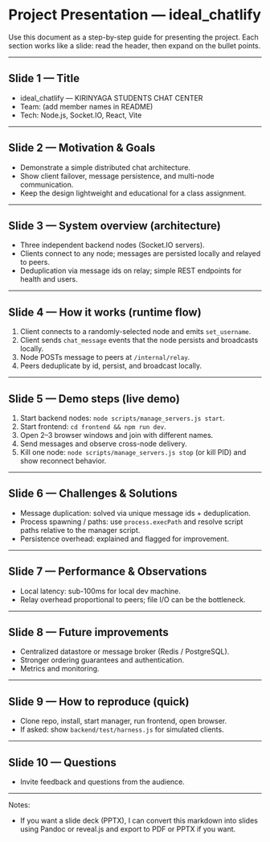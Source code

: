 # Project Presentation — ideal_chatlify

Use this document as a step-by-step guide for presenting the project. Each section works like a slide: read the header, then expand on the bullet points.

---

## Slide 1 — Title

- ideal_chatlify — KIRINYAGA STUDENTS CHAT CENTER
- Team: (add member names in README)
- Tech: Node.js, Socket.IO, React, Vite

---

## Slide 2 — Motivation & Goals

- Demonstrate a simple distributed chat architecture.
- Show client failover, message persistence, and multi-node communication.
- Keep the design lightweight and educational for a class assignment.

---

## Slide 3 — System overview (architecture)

- Three independent backend nodes (Socket.IO servers).
- Clients connect to any node; messages are persisted locally and relayed to peers.
- Deduplication via message ids on relay; simple REST endpoints for health and users.

---

## Slide 4 — How it works (runtime flow)

1. Client connects to a randomly-selected node and emits `set_username`.
2. Client sends `chat_message` events that the node persists and broadcasts locally.
3. Node POSTs message to peers at `/internal/relay`.
4. Peers deduplicate by id, persist, and broadcast locally.

---

## Slide 5 — Demo steps (live demo)

1. Start backend nodes: `node scripts/manage_servers.js start`.
2. Start frontend: `cd frontend && npm run dev`.
3. Open 2–3 browser windows and join with different names.
4. Send messages and observe cross-node delivery.
5. Kill one node: `node scripts/manage_servers.js stop` (or kill PID) and show reconnect behavior.

---

## Slide 6 — Challenges & Solutions

- Message duplication: solved via unique message ids + deduplication.
- Process spawning / paths: use `process.execPath` and resolve script paths relative to the manager script.
- Persistence overhead: explained and flagged for improvement.

---

## Slide 7 — Performance & Observations

- Local latency: sub-100ms for local dev machine.
- Relay overhead proportional to peers; file I/O can be the bottleneck.

---

## Slide 8 — Future improvements

- Centralized datastore or message broker (Redis / PostgreSQL).
- Stronger ordering guarantees and authentication.
- Metrics and monitoring.

---

## Slide 9 — How to reproduce (quick)

- Clone repo, install, start manager, run frontend, open browser.
- If asked: show `backend/test/harness.js` for simulated clients.

---

## Slide 10 — Questions

- Invite feedback and questions from the audience.

---


Notes:
- If you want a slide deck (PPTX), I can convert this markdown into slides using Pandoc or reveal.js and export to PDF or PPTX if you want.
